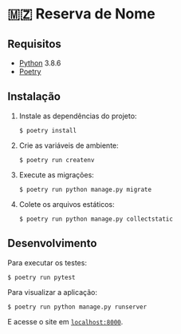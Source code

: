 # 🇲🇿 Reserva de Nome 

## Requisitos

* [Python](https://python.org) 3.8.6
* [Poetry](https://python-poetry.org)

## Instalação

1. Instale as dependências do projeto:
    ```console
    $ poetry install
    ```
1. Crie as variáveis de ambiente:
    ```console
    $ poetry run createnv
    ```
1. Execute as migrações:
    ```console
    $ poetry run python manage.py migrate
    ```
1. Colete os arquivos estáticos:
    ```console
    $ poetry run python manage.py collectstatic
    ```

## Desenvolvimento

Para executar os testes:
```console
$ poetry run pytest
```

Para visualizar a aplicação:

```console
$ poetry run python manage.py runserver
```
E acesse o site em [`localhost:8000`](http://localhost:8000).